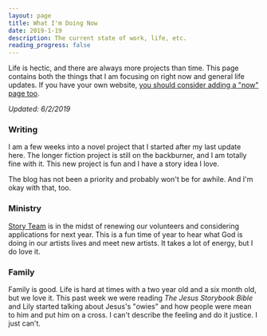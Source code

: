 ```yaml
---
layout: page
title: What I'm Doing Now
date: 2019-1-19
description: The current state of work, life, etc.
reading_progress: false
---
```

Life is hectic, and there are always more projects than time. This page contains both the things that I am focusing on right now and general life updates. If you have your own website, [you should consider adding a "now" page too](https://nownownow.com/about).

*Updated: 6/2/2019*

### Writing

I am a few weeks into a novel project that I started after my last update here. The longer fiction project is still on the backburner, and I am totally fine with it. This new project is fun and I have a story idea I love.

The blog has not been a priority and probably won't be for awhile. And I'm okay with that, too.

### Ministry

[Story Team](http://austinstone.org/stories/) is in the midst of renewing our volunteers and considering applications for next year. This is a fun time of year to hear what God is doing in our artists lives and meet new artists. It takes a lot of energy, but I do love it.

### Family

Family is good. Life is hard at times with a two year old and a six month old, but we love it. This past week we were reading *The Jesus Storybook Bible* and Lily started talking about Jesus's "owies" and how people were mean to him and put him on a cross. I can't describe the feeling and do it justice. I just can't.
